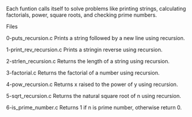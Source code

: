 Each funtion calls itself to solve problems like printing strings, calculating factorials, power, square roots, and checking prime numbers.

Files

0-puts_recursion.c
Prints a string followed by a new line using recursion.

1-print_rev_recursion.c
Prints a stringin reverse using recursion.

2-strlen_recursion.c
Returns the length of a string using recursion.

3-factorial.c
Returns the factorial of a number using recursion.

4-pow_recursion.c
Returns x raised to the power of y using recursion.

5-sqrt_recursion.c
Returns the natural square root of n using recursion.

6-is_prime_number.c
Returns 1 if n is prime number, otherwise return 0.